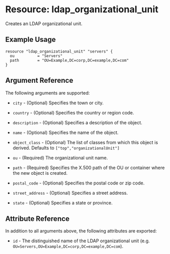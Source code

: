 # Resource: ldap_organizational_unit

Creates an LDAP organizational unit. 

## Example Usage

```hcl
resource "ldap_organizational_unit" "servers" {
  ou          = "Servers"
  path        = "OU=Example,DC=corp,DC=example,DC=com"
}
```

## Argument Reference

The following arguments are supported:

* `city` - (Optional) Specifies the town or city.

* `country` - (Optional) Specifies the country or region code.

* `description` - (Optional) Specifies a description of the object.

* `name` - (Optional) Specifies the name of the object.

* `object_class` - (Optional) The list of classes from which this object is derived. Defaults to ``["top","organizationalUnit"]``

* `ou` - (Required) The organizational unit name.

* `path` - (Required) Specifies the X.500 path of the OU or container where the new object is created.

* `postal_code` - (Optional) Specifies the postal code or zip code.

* `street_address` - (Optional) Specifies a street address.

* `state` - (Optional) Specifies a state or province.


## Attribute Reference

In addition to all arguments above, the following attributes are exported:

* `id` - The distinguished name of the LDAP organizational unit (e.g. ``OU=Servers,OU=Example,DC=corp,DC=example,DC=com``).
